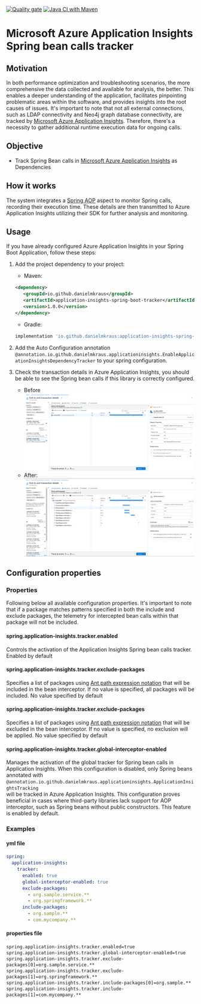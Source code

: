 [![Quality gate](https://sonarcloud.io/api/project_badges/quality_gate?project=application-insights-spring-boot-tracker)](https://sonarcloud.io/summary/new_code?id=application-insights-spring-boot-tracker)
[![Java CI with Maven](https://github.com/danielmkraus/application-insights-spring-boot-tracker/actions/workflows/maven.yml/badge.svg)](https://github.com/danielmkraus/application-insights-spring-boot-tracker/actions/workflows/maven.yml)

# Microsoft Azure Application Insights Spring bean calls tracker

## Motivation

In both performance optimization and troubleshooting scenarios, the more comprehensive the data collected and available 
for analysis, the better. This enables a deeper understanding of the application, facilitates pinpointing problematic 
areas within the software, and provides insights into the root causes of issues. It's important to note that not all 
external connections, such as LDAP connectivity and Neo4j graph database connectivity, are tracked by 
[Microsoft Azure Application Insights](https://learn.microsoft.com/en-us/azure/azure-monitor/app/app-insights-overview). 
Therefore, there's a necessity to gather additional runtime execution data for ongoing calls.

## Objective

- Track Spring Bean calls in [Microsoft Azure Application Insights](https://learn.microsoft.com/en-us/azure/azure-monitor/app/app-insights-overview) 
as Dependencies

## How it works

The system integrates a  [Spring AOP](https://docs.spring.io/spring-framework/reference/core/aop.html) aspect to monitor 
Spring calls, recording their execution time. These details are then transmitted to Azure Application Insights utilizing 
their SDK for further analysis and monitoring.

## Usage

If you have already configured Azure Application Insights in your Spring Boot Application, follow these steps:

1. Add the project dependency to your project:
   - Maven:
    ```xml
    <dependency>
       <groupId>io.github.danielmkraus</groupId>
       <artifactId>application-insights-spring-boot-tracker</artifactId>
       <version>1.0.0</version>
    </dependency>
    ```
   - Gradle: 
   ```groovy
   implementation 'io.github.danielmkraus:application-insights-spring-boot-tracker:1.0.0'
   ```

2. Add the Auto Configuration annotation `@annotation.io.github.danielmkraus.applicationinsights.EnableApplicationInsightsDependencyTracker` 
to your spring configuration.
3. Check the transaction details in Azure Application Insights, you should be able to see the Spring bean calls if this
library is correctly configured.
    - Before
      ![Application insights view without metrics](./before.png)
    - After:
      ![Application insights view with metrics](./after.png)

## Configuration properties

### Properties

Following below all available configuration properties.
It's important to note that if a package matches patterns specified in both the include and exclude packages, the 
telemetry for intercepted bean calls within that package will not be included.

#### spring.application-insights.tracker.enabled

Controls the activation of the Application Insights Spring bean calls tracker.
Enabled by default

#### spring.application-insights.tracker.exclude-packages

Specifies a list of packages using [Ant path expression notation](https://docs.spring.io/spring-framework/docs/3.2.0.RELEASE_to_3.2.1.RELEASE/Spring%20Framework%203.2.1.RELEASE/org/springframework/util/AntPathMatcher.html) 
that will be included in the bean interceptor. If no value is specified, all packages will be included. No value 
specified by default

#### spring.application-insights.tracker.exclude-packages

Specifies a list of packages using [Ant path expression notation](https://docs.spring.io/spring-framework/docs/3.2.0.RELEASE_to_3.2.1.RELEASE/Spring%20Framework%203.2.1.RELEASE/org/springframework/util/AntPathMatcher.html) 
that will be excluded in the bean interceptor. If no value is specified, no exclusion will be applied. No value 
specified by default

#### spring.application-insights.tracker.global-interceptor-enabled


Manages the activation of the global tracker for Spring bean calls in Application Insights. When this configuration is
disabled, only Spring beans annotated with `@annotation.io.github.danielmkraus.applicationinsights.ApplicationInsightsTracking`  
will be tracked in Azure Application Insights. This configuration proves beneficial in cases where third-party libraries 
lack support for AOP interceptor, such as Spring beans without public constructors. This feature is enabled by default.

### Examples

#### yml file

```yaml
spring:
  application-insights:
    tracker:
      enabled: true
      global-interceptor-enabled: true
      exclude-packages:
        - org.sample.service.**
        - org.springframework.**
      include-packages:
        - org.sample.**
        - com.mycompany.**
```

#### properties file

```properties
spring.application-insights.tracker.enabled=true
spring.application-insights.tracker.global-interceptor-enabled=true
spring.application-insights.tracker.exclude-packages[0]=org.sample.service.**
spring.application-insights.tracker.exclude-packages[1]=org.springframework.**
spring.application-insights.tracker.include-packages[0]=org.sample.**
spring.application-insights.tracker.include-packages[1]=com.mycompany.**
```

